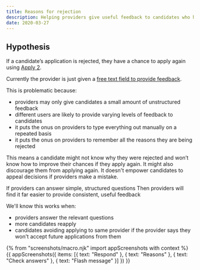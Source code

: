 ```yaml
---
title: Reasons for rejection
description: Helping providers give useful feedback to candidates who have been rejected
date: 2020-03-27
---
```


## Hypothesis

If a candidate’s application is rejected, they have a chance to apply again using [Apply 2](/apply-for-teacher-training/apply-again).

Currently the provider is just given a [free text field to provide feedback](/as-launched-26-nov-2019#reject-application).

This is problematic because:

- providers may only give candidates a small amount of unstructured feedback
- different users are likely to provide varying levels of feedback to candidates
- it puts the onus on providers to type everything out manually on a repeated basis
- it puts the onus on providers to remember all the reasons they are being rejected

This means a candidate might not know why they were rejected and won’t know how to improve their chances if they apply again. It might also discourage them from applying again. It doesn't empower candidates to appeal decisions if providers make a mistake.

If providers can answer simple, structured questions
Then providers will find it far easier to provide consistent, useful feedback

We'll know this works when:

- providers answer the relevant questions
- more candidates reapply
- candidates avoiding applying to same provider if the provider says they won't accept future applications from them

{% from "screenshots/macro.njk" import appScreenshots with context %}
{{ appScreenshots({
  items: [{
    text: "Respond"
  }, {
    text: "Reasons"
  }, {
    text: "Check answers"
  }, {
    text: "Flash message"
  }]
}) }}
